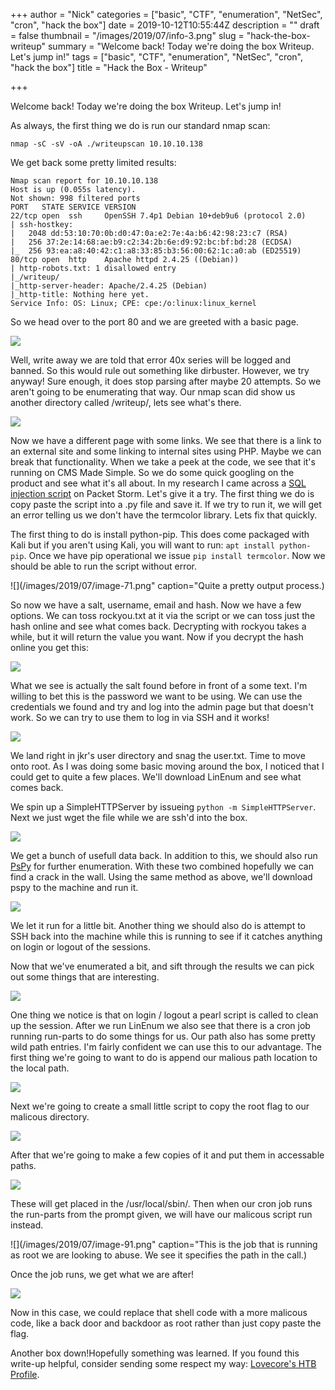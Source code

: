 +++
author = "Nick"
categories = ["basic", "CTF", "enumeration", "NetSec", "cron", "hack the box"]
date = 2019-10-12T10:55:44Z
description = ""
draft = false
thumbnail = "/images/2019/07/info-3.png"
slug = "hack-the-box-writeup"
summary = "Welcome back! Today we're doing the box Writeup. Let's jump in!"
tags = ["basic", "CTF", "enumeration", "NetSec", "cron", "hack the box"]
title = "Hack the Box - Writeup"

+++


Welcome back! Today we're doing the box Writeup. Let's jump in!

As always, the first thing we do is run our standard nmap scan:

```
nmap -sC -sV -oA ./writeupscan 10.10.10.138
```

We get back some pretty limited results:

```
Nmap scan report for 10.10.10.138
Host is up (0.055s latency).
Not shown: 998 filtered ports
PORT   STATE SERVICE VERSION
22/tcp open  ssh     OpenSSH 7.4p1 Debian 10+deb9u6 (protocol 2.0)
| ssh-hostkey: 
|   2048 dd:53:10:70:0b:d0:47:0a:e2:7e:4a:b6:42:98:23:c7 (RSA)
|   256 37:2e:14:68:ae:b9:c2:34:2b:6e:d9:92:bc:bf:bd:28 (ECDSA)
|_  256 93:ea:a8:40:42:c1:a8:33:85:b3:56:00:62:1c:a0:ab (ED25519)
80/tcp open  http    Apache httpd 2.4.25 ((Debian))
| http-robots.txt: 1 disallowed entry 
|_/writeup/
|_http-server-header: Apache/2.4.25 (Debian)
|_http-title: Nothing here yet.
Service Info: OS: Linux; CPE: cpe:/o:linux:linux_kernel
```

So we head over to the port 80 and we are greeted with a basic page.

![](/images/2019/07/image-55.png)

Well, write away we are told that error 40x series will be logged and banned. So this would rule out something like dirbuster. However, we try anyway! Sure enough, it does stop parsing after maybe 20 attempts. So we aren't going to be enumerating that way. Our nmap scan did show us another directory called /writeup/, lets see what's there.

![](/images/2019/07/image-56.png)

Now we have a different page with some links. We see that there is a link to an external site and some linking to internal sites using PHP. Maybe we can break that functionality. When we take a peek at the code, we see that it's running on CMS Made Simple. So we do some quick googling on the product and see what it's all about. In my research I came across a [SQL injection script](https://packetstormsecurity.com/files/152356/CMS-Made-Simple-SQL-Injection.html) on Packet Storm. Let's give it a try. The first thing we do is copy paste the script into a .py file and save it. If we try to run it, we will get an error telling us we don't have the termcolor library. Lets fix that quickly.

The first thing to do is install python-pip. This does come packaged with Kali but if you aren't using Kali, you will want to run: ```apt install python-pip```. Once we have pip operational we issue ```pip install termcolor```. Now we should be able to run the script without error.

![](/images/2019/07/image-71.png" caption="Quite a pretty output process.)

So now we have a salt, username, email and hash. Now we have a few options. We can toss rockyou.txt at it via the script or we can toss just the hash online and see what comes back. Decrypting with rockyou takes a while, but it will return the value you want. Now if you decrypt the hash online you get this:

![](/images/2019/07/image-73.png)

What we see is actually the salt found before in front of a some text. I'm willing to bet this is the password we want to be using. We can use the credentials we found and try and log into the admin page but that doesn't work. So we can try to use them to log in via SSH and it works!

![](/images/2019/07/image-72.png)

We land right in jkr's user directory and snag the user.txt. Time to move onto root. As I was doing some basic moving around the box, I noticed that I could get to quite a few places. We'll download LinEnum and see what comes back.

We spin up a SimpleHTTPServer by issueing ```python -m SimpleHTTPServer```. Next we just wget the file while we are ssh'd into the box.

![](/images/2019/07/image-74.png)

We get a bunch of usefull data back. In addition to this, we should also run [PsPy](https://github.com/DominicBreuker/pspy) for further enumeration. With these two combined hopefully we can find a crack in the wall. Using the same method as above, we'll download pspy to the machine and run it.

![](/images/2019/07/image-75.png)

We let it run for a little bit. Another thing we should also do is attempt to SSH back into the machine while this is running to see if it catches anything on login or logout of the sessions.

Now that we've enumerated a bit, and sift through the results we can pick out some things that are interesting.

![](/images/2019/07/image-76.png)

One thing we notice is that on login / logout a pearl script is called to clean up the session. After we run LinEnum we also see that there is a cron job running  run-parts to do some things for us.  Our path also has some pretty wild path entries. I'm fairly confident we can use this to our advantage. The first thing we're going to want to do is append our malious path location to the local path.

![](/images/2019/07/image-88.png)

Next we're going to create a small little script to copy the root flag to our malicous directory.

![](/images/2019/07/image-89.png)

After that we're going to make a few copies of it and put them in accessable paths.

![](/images/2019/07/image-90.png)

These will get placed in the /usr/local/sbin/. Then when our cron job runs the run-parts from the prompt given, we will have our malicous script run instead.

![](/images/2019/07/image-91.png" caption="This is the job that is running as root we are looking to abuse. We see it specifies the path in the call.)

Once the job runs, we get what we are after!

![](/images/2019/07/image-92.png)

Now in this case, we could replace that shell code with a more malicous code, like a back door and backdoor as root rather than just copy paste the flag.

Another box down!Hopefully something was learned. If you found this write-up helpful, consider sending some respect my way: [Lovecore's HTB Profile](https://www.hackthebox.eu/home/users/profile/95635).

